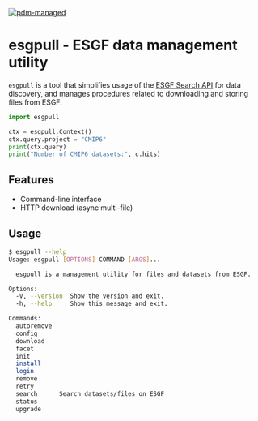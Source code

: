 [![pdm-managed](https://img.shields.io/badge/pdm-managed-blueviolet)](https://pdm.fming.dev)

# esgpull - ESGF data management utility

`esgpull` is a tool that simplifies usage of the [ESGF Search API](https://esgf.github.io/esg-search/ESGF_Search_RESTful_API.html) for data discovery, and manages procedures related to downloading and storing files from ESGF.

```py
import esgpull

ctx = esgpull.Context()
ctx.query.project = "CMIP6"
print(ctx.query)
print("Number of CMIP6 datasets:", c.hits)
```

## Features

- Command-line interface
- HTTP download (async multi-file)

## Usage

```sh
$ esgpull --help
Usage: esgpull [OPTIONS] COMMAND [ARGS]...

  esgpull is a management utility for files and datasets from ESGF.

Options:
  -V, --version  Show the version and exit.
  -h, --help     Show this message and exit.

Commands:
  autoremove
  config
  download
  facet
  init
  install
  login
  remove
  retry
  search      Search datasets/files on ESGF
  status
  upgrade
```
